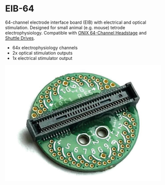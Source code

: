 # EIB-64
64-channel electrode interface board (EIB) with electrical and optical
stimulation. Designed for small animal (e.g. mouse) tetrode electrophysiology.
Compatible with [ONIX 64-Channel Headstage](https://github.com/open-ephys/onix-headstage-64) and [Shuttle
Drives](https://open-ephys.org/shuttledrive).

- 64x electrophysiology channels
- 2x optical stimulation outputs
- 1x electrical stimulator output

![EIB-64 revision 1.2](./resources/eib-64.png)
